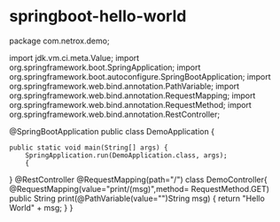 # springboot-hello-world
package com.netrox.demo;

import jdk.vm.ci.meta.Value;
import org.springframework.boot.SpringApplication;
import org.springframework.boot.autoconfigure.SpringBootApplication;
import org.springframework.web.bind.annotation.PathVariable;
import org.springframework.web.bind.annotation.RequestMapping;
import org.springframework.web.bind.annotation.RequestMethod;
import org.springframework.web.bind.annotation.RestController;

@SpringBootApplication
public class DemoApplication {

    public static void main(String[] args) {
        SpringApplication.run(DemoApplication.class, args);
        {

}
@RestController
@RequestMapping(path="/")
class DemoController{
    @RequestMapping(value="print/(msg)",method= RequestMethod.GET)
    public String print(@PathVariable(value="")String msg) {
        return "Hello World" + msg;
    }
    }
